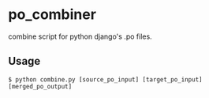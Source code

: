 po_combiner
===========

combine script for python django's .po files.

Usage
-----

<pre><code>$ python combine.py [source_po_input] [target_po_input] [merged_po_output]</code></pre>
